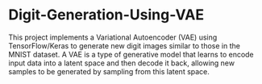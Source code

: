 # Digit-Generation-Using-VAE
This project implements a Variational Autoencoder (VAE) using TensorFlow/Keras to generate new digit images similar to those in the MNIST dataset. A VAE is a type of generative model that learns to encode input data into a latent space and then decode it back, allowing new samples to be generated by sampling from this latent space.
